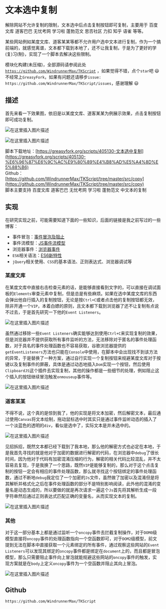# 文本选中复制

解除网站不允许复制的限制，文本选中后点击复制按钮即可复制，主要用于 百度文库 道客巴巴 无忧考网 学习啦 蓬勃范文 思否社区 力扣 知乎 语雀 等等。

某些网站例如某度文库、道客某某等都不允许用户选中文本进行复制，作为一个搞前端的，就感觉离谱，文本都下载到本地了，还不让我复制，于是为了更好的学(复)习(制)，实现了一个脚本去解决这些限制。  

模块化构建(未压缩)，全部源码请参阅此处 [`https://github.com/WindrunnerMax/TKScript`](https://github.com/WindrunnerMax/TKScript) ，如果觉得不错，点个`star`吧 😃   
不经常上`GreasyFork`，如果有问题还请移步`issue: https://github.com/WindrunnerMax/TKScript/issues`，感谢理解 😃  

## 描述
首先来看一下效果图，依旧是以某度文库、道客某某为例展示效果，点击复制按钮即可成功复制。

![在这里插入图片描述](https://img-blog.csdnimg.cn/2020062620515392.png?x-oss-process=image/watermark,type_ZmFuZ3poZW5naGVpdGk,shadow_10,text_aHR0cHM6Ly9ibG9nLmNzZG4ubmV0L3FxXzQwNDEzNjcw,size_16,color_FFFFFF,t_70)

![在这里插入图片描述](https://img-blog.csdnimg.cn/20200626205401136.png?x-oss-process=image/watermark,type_ZmFuZ3poZW5naGVpdGk,shadow_10,text_aHR0cHM6Ly9ibG9nLmNzZG4ubmV0L3FxXzQwNDEzNjcw,size_16,color_FFFFFF,t_70)

脚本下载地址：[https://greasyfork.org/scripts/405130-文本选中复制](https://greasyfork.org/scripts/405130-%E6%96%87%E6%9C%AC%E9%80%89%E4%B8%AD%E5%A4%8D%E5%88%B6)  
Github：[https://github.com/WindrunnerMax/TKScript/tree/master/src/copy](https://github.com/WindrunnerMax/TKScript/tree/master/src/copy)  
脚本主要支持 百度文库 道客巴巴 无忧考网 学习啦 蓬勃范文 中文本的复制

## 实现
在研究实现之前，可能需要知道下面的一些知识，后面的链接是我之前写过的一些博客：
* 事件冒泡：[事件冒泡及阻止](https://github.com/WindrunnerMax/EveryDay/blob/master/JavaScript/%E4%BA%8B%E4%BB%B6%E5%86%92%E6%B3%A1%E5%8F%8A%E9%98%BB%E6%AD%A2.md)
* 事件流模型：[JS事件流模型](https://github.com/WindrunnerMax/EveryDay/blob/master/JavaScript/JS%E4%BA%8B%E4%BB%B6%E6%B5%81%E6%A8%A1%E5%9E%8B.md)
* 浏览器事件：[浏览器事件](https://github.com/WindrunnerMax/EveryDay/blob/master/Browser/%E6%B5%8F%E8%A7%88%E5%99%A8%E4%BA%8B%E4%BB%B6.md)
* `ES6`相关语法：[ES6新特性](https://github.com/WindrunnerMax/EveryDay/blob/master/JavaScript/ES6%E6%96%B0%E7%89%B9%E6%80%A7.md)
* `jQuery`相关使用、`CSS`的基本语法、正则表达式、浏览器调试等

### 某度文库
在某度文库中直接右击检查元素的话，是能够直接看到文字的，可以直接在调试面板的`Elements`审查元素中复制，但是总是有些麻烦。如果在选中某度文库的东西会弹出他自行插入的复制按钮，无论是按`Ctrl+C`或者点击他的复制按钮都无效，除非开通一个`VIP`，本着白嫖的原则，且文本都下载到浏览器了还不让复制有点说不过去，于是首先研究一下他的`Event Listeners`。

![在这里插入图片描述](https://img-blog.csdnimg.cn/2020062621305280.png?x-oss-process=image/watermark,type_ZmFuZ3poZW5naGVpdGk,shadow_10,text_aHR0cHM6Ly9ibG9nLmNzZG4ubmV0L3FxXzQwNDEzNjcw,size_16,color_FFFFFF,t_70)

虽然通过移除一些`Event Listeners`确实能够达到使用`Ctrl+C`来实现复制的效果，但是浏览器并不提供获取所有事件监听的方法，无法移除对于匿名的事件处理函数，对于具名的事件处理函数也不容易获取，谷歌浏览器提供的`getEventListeners`方法也只能在`Console`中使用，在脚本中会出现找不到该方法的异常，于是替换了一种方案，通过自行实现一个复制按钮来规避某度文库对于按键以及复制事件的屏蔽，具体是通过动态地插入`Dom`实现一个按钮，然后使用`ClipboardJS`这个插件去实现复制，其他的操作都是一些细节的处理，例如阻止这个插入的按钮继续冒泡触发`onmouseup`事件等。

![在这里插入图片描述](https://img-blog.csdnimg.cn/2020062621400978.png?x-oss-process=image/watermark,type_ZmFuZ3poZW5naGVpdGk,shadow_10,text_aHR0cHM6Ly9ibG9nLmNzZG4ubmV0L3FxXzQwNDEzNjcw,size_16,color_FFFFFF,t_70)

### 道客某某
不得不说，这个真的是惊到我了，他的实现是将文本加密，然后解密文本，最后通过使用`Canvas`将文本绘制，拖动鼠标选中时其实只是通过事件监听动态的插入了一个淡蓝色的透明的`div`，看似是选中了，实际文本是并未选中的。

![在这里插入图片描述](https://img-blog.csdnimg.cn/20200626214729628.png?x-oss-process=image/watermark,type_ZmFuZ3poZW5naGVpdGk,shadow_10,text_aHR0cHM6Ly9ibG9nLmNzZG4ubmV0L3FxXzQwNDEzNjcw,size_16,color_FFFFFF,t_70)

见招拆招，既然文本都已经下载到了我本地，那么他的解密方式也必定在本地，于是我首先寻找的就是他对于加密的数据进行解密的代码，在浏览器中`debug`了很长时间，因为他对于代码有加密混淆压缩的行为，解密的相关代码比较混乱，并不太容易去复现，于是我换了一个思路，既然`VIP`是能够复制的，那么对于这个点击复制的按钮一定会有相应的事件处理函数，那么就寻找这个按钮绑定的事件处理函数，通过不断地`debug`我定位了一个加密的`Js`文件，虽然做了加密以及混淆但是将其解析并格式化之后在事件处理函数的部分不是特别影响阅读，此外他的混淆的变量名是动态生成的，所以要做的就是再次请求一遍这个`Js`首先将其解析生成一段字符串然后通过正则表达式匹配正确的变量名，从而实现文本的复制。

![在这里插入图片描述](https://img-blog.csdnimg.cn/20200626220032743.png?x-oss-process=image/watermark,type_ZmFuZ3poZW5naGVpdGk,shadow_10,text_aHR0cHM6Ly9ibG9nLmNzZG4ubmV0L3FxXzQwNDEzNjcw,size_16,color_FFFFFF,t_70)

### 其他
对于这一部分基本上都是通过监听一个`oncopy`事件去拦截复制操作，对于`DOM0`级模型直接将`oncopy`事件的处理函数指向一个空函数即可，对于`DOM2`级模型，前文提到无法在脚本中直接获取一个元素绑定的所有事件，通过观察这些网站的`Event Listeners`可以发现其绑定的`oncopy`事件都是绑定在`document`上的，而且都是冒泡模型，那么只需要阻止事件向上冒泡就能规避这些网站的`oncopy`事件的触发，实现方案就是在`body`上定义`oncopy`事件为一个空函数并阻止其向上冒泡。

![在这里插入图片描述](https://img-blog.csdnimg.cn/20200626220824245.png?x-oss-process=image/watermark,type_ZmFuZ3poZW5naGVpdGk,shadow_10,text_aHR0cHM6Ly9ibG9nLmNzZG4ubmV0L3FxXzQwNDEzNjcw,size_16,color_FFFFFF,t_70)

## Github

```
https://github.com/WindrunnerMax/TKScript
```
